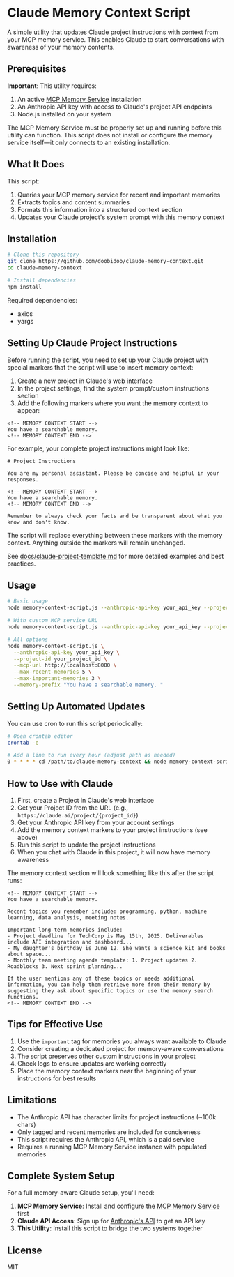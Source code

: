 # Claude Memory Context Script

A simple utility that updates Claude project instructions with context from your MCP memory service. This enables Claude to start conversations with awareness of your memory contents.

## Prerequisites

**Important**: This utility requires:
1. An active [MCP Memory Service](https://github.com/doobidoo/mcp-memory-service) installation
2. An Anthropic API key with access to Claude's project API endpoints
3. Node.js installed on your system

The MCP Memory Service must be properly set up and running before this utility can function. This script does not install or configure the memory service itself—it only connects to an existing installation.

## What It Does

This script:
1. Queries your MCP memory service for recent and important memories
2. Extracts topics and content summaries
3. Formats this information into a structured context section
4. Updates your Claude project's system prompt with this memory context

## Installation

```bash
# Clone this repository
git clone https://github.com/doobidoo/claude-memory-context.git
cd claude-memory-context

# Install dependencies
npm install
```

Required dependencies:
- axios
- yargs

## Setting Up Claude Project Instructions

Before running the script, you need to set up your Claude project with special markers that the script will use to insert memory context:

1. Create a new project in Claude's web interface
2. In the project settings, find the system prompt/custom instructions section
3. Add the following markers where you want the memory context to appear:

```
<!-- MEMORY CONTEXT START -->
You have a searchable memory.
<!-- MEMORY CONTEXT END -->
```

For example, your complete project instructions might look like:

```
# Project Instructions

You are my personal assistant. Please be concise and helpful in your responses.

<!-- MEMORY CONTEXT START -->
You have a searchable memory.
<!-- MEMORY CONTEXT END -->

Remember to always check your facts and be transparent about what you know and don't know.
```

The script will replace everything between these markers with the memory context. Anything outside the markers will remain unchanged.

See [docs/claude-project-template.md](docs/claude-project-template.md) for more detailed examples and best practices.

## Usage

```bash
# Basic usage
node memory-context-script.js --anthropic-api-key your_api_key --project-id your_project_id

# With custom MCP service URL
node memory-context-script.js --anthropic-api-key your_api_key --project-id your_project_id --mcp-url http://your-mcp-service:8000

# All options
node memory-context-script.js \
  --anthropic-api-key your_api_key \
  --project-id your_project_id \
  --mcp-url http://localhost:8000 \
  --max-recent-memories 5 \
  --max-important-memories 3 \
  --memory-prefix "You have a searchable memory. "
```

## Setting Up Automated Updates

You can use cron to run this script periodically:

```bash
# Open crontab editor
crontab -e

# Add a line to run every hour (adjust path as needed)
0 * * * * cd /path/to/claude-memory-context && node memory-context-script.js --anthropic-api-key your_api_key --project-id your_project_id
```

## How to Use with Claude

1. First, create a Project in Claude's web interface
2. Get your Project ID from the URL (e.g., `https://claude.ai/project/{project_id}`)
3. Get your Anthropic API key from your account settings
4. Add the memory context markers to your project instructions (see above)
5. Run this script to update the project instructions
6. When you chat with Claude in this project, it will now have memory awareness

The memory context section will look something like this after the script runs:

```
<!-- MEMORY CONTEXT START -->
You have a searchable memory. 

Recent topics you remember include: programming, python, machine learning, data analysis, meeting notes.

Important long-term memories include:
- Project deadline for TechCorp is May 15th, 2025. Deliverables include API integration and dashboard...
- My daughter's birthday is June 12. She wants a science kit and books about space...
- Monthly team meeting agenda template: 1. Project updates 2. Roadblocks 3. Next sprint planning...

If the user mentions any of these topics or needs additional information, you can help them retrieve more from their memory by suggesting they ask about specific topics or use the memory search functions.
<!-- MEMORY CONTEXT END -->
```

## Tips for Effective Use

1. Use the `important` tag for memories you always want available to Claude
2. Consider creating a dedicated project for memory-aware conversations
3. The script preserves other custom instructions in your project
4. Check logs to ensure updates are working correctly
5. Place the memory context markers near the beginning of your instructions for best results

## Limitations

- The Anthropic API has character limits for project instructions (~100k chars)
- Only tagged and recent memories are included for conciseness
- This script requires the Anthropic API, which is a paid service
- Requires a running MCP Memory Service instance with populated memories

## Complete System Setup

For a full memory-aware Claude setup, you'll need:

1. **MCP Memory Service**: Install and configure the [MCP Memory Service](https://github.com/doobidoo/mcp-memory-service) first
2. **Claude API Access**: Sign up for [Anthropic's API](https://www.anthropic.com/api) to get an API key
3. **This Utility**: Install this script to bridge the two systems together

## License

MIT
